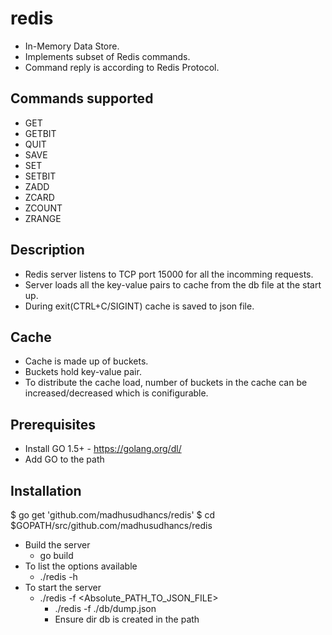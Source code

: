 redis
========

* In-Memory Data Store.
* Implements subset of Redis commands.
* Command reply is according to Redis Protocol.

Commands supported
------------------

* GET
* GETBIT
* QUIT
* SAVE
* SET
* SETBIT
* ZADD
* ZCARD
* ZCOUNT
* ZRANGE


Description
-----------

* Redis server listens to TCP port 15000 for all the incomming requests.
* Server loads all the key-value pairs to cache from the db file at the start up.
* During exit(CTRL+C/SIGINT) cache is saved to json file.

Cache
-----

* Cache is made up of buckets.
* Buckets hold key-value pair.
* To distribute the cache load, number of buckets in the cache can be increased/decreased which is conifigurable.

Prerequisites
-------------

* Install GO 1.5+ - https://golang.org/dl/
* Add GO to the path

Installation
------------

$ go get 'github.com/madhusudhancs/redis'
$ cd $GOPATH/src/github.com/madhusudhancs/redis
* Build the server 
    * go build
* To list the options available
    * ./redis -h
* To start the server 
    * ./redis -f <Absolute_PATH_TO_JSON_FILE>
        * ./redis -f ./db/dump.json
        * Ensure dir db is created in the path


